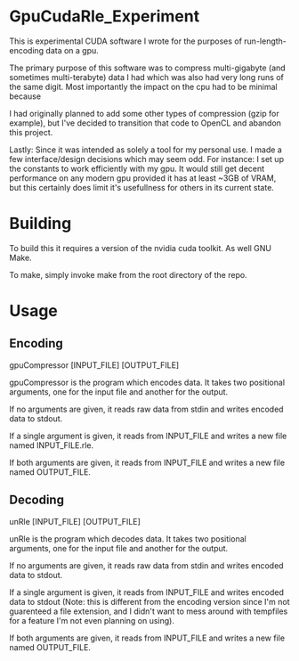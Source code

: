 # GpuCudaRle_Experiment

This is experimental CUDA software I wrote for the purposes of run-length-encoding data on a gpu.

The primary purpose of this software was to compress multi-gigabyte (and sometimes multi-terabyte) data I had which was also had very long runs of the same digit. Most importantly the impact on the cpu had to be minimal because

I had originally planned to add some other types of compression (gzip for example), but I've decided to transition that code to OpenCL and abandon this project.

Lastly: Since it was intended as solely a tool for my personal use. I made a few interface/design decisions which may seem odd. For instance: I set up the constants to work efficiently with my gpu. It would still get decent performance on any modern gpu provided it has at least ~3GB of VRAM, but this certainly does limit it's usefullness for others in its current state.


# Building

To build this it requires a version of the nvidia cuda toolkit. As well GNU Make.

To make, simply invoke make from the root directory of the repo.


# Usage
## Encoding

gpuCompressor [INPUT_FILE] [OUTPUT_FILE]

gpuCompressor is the program which encodes data. It takes two positional arguments, one for the input file and another for the output.

If no arguments are given, it reads raw data from stdin and writes encoded data to stdout.

If a single argument is given, it reads from INPUT_FILE and writes a new file named INPUT_FILE.rle.

If both arguments are given, it reads from INPUT_FILE and writes a new file named OUTPUT_FILE.


## Decoding

unRle [INPUT_FILE] [OUTPUT_FILE]

unRle is the program which decodes data. It takes two positional arguments, one for the input file and another for the output.

If no arguments are given, it reads raw data from stdin and writes encoded data to stdout.

If a single argument is given, it reads from INPUT_FILE and writes encoded data to stdout (Note: this is different from the encoding version since I'm not guarenteed a file extension, and I didn't want to mess around with tempfiles for a feature I'm not even planning on using).

If both arguments are given, it reads from INPUT_FILE and writes a new file named OUTPUT_FILE.
